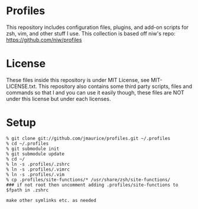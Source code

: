 Profiles
========

This repository includes configuration files, plugins, and add-on scripts for zsh, vim, and other stuff I use.
This collection is based off niw's repo: https://github.com/niw/profiles

License
=======

These files inside this repository is under MIT License, see MIT-LICENSE.txt.
This repository also contains some third party scripts, files and commands so that I and you can use it easily though, these files are NOT under this license but under each licenses.

Setup
=======

    % git clone git://github.com/jmaurice/profiles.git ~/.profiles
    % cd ~/.profiles
    % git submodule init
    % git submodule update
	% cd ~/
	% ln -s .profiles/.zshrc
	% ln -s .profiles/.vimrc
	% ln -s .profiles/.vim
	% cp .profiles/site-functions/* /usr/share/zsh/site-functions/
	### if not root then uncomment adding .profiles/site-functions to $fpath in .zshrc

	make other symlinks etc. as needed
